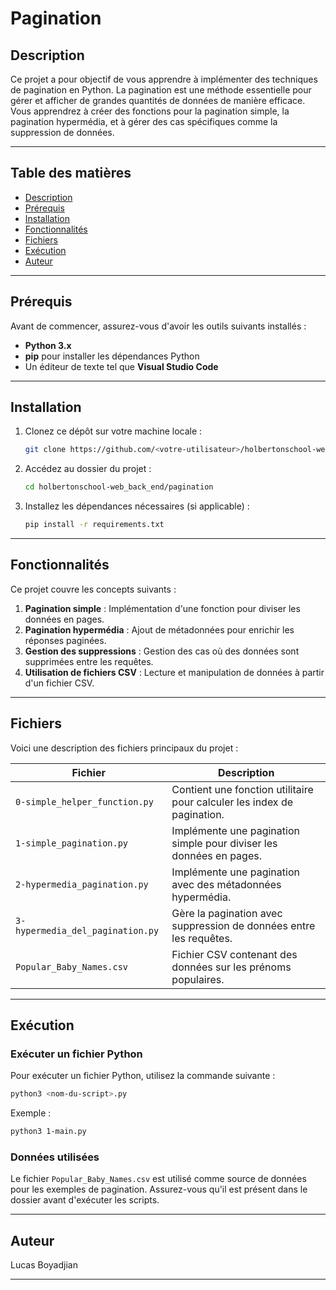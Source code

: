 # Pagination

## Description
Ce projet a pour objectif de vous apprendre à implémenter des techniques de pagination en Python. La pagination est une méthode essentielle pour gérer et afficher de grandes quantités de données de manière efficace. Vous apprendrez à créer des fonctions pour la pagination simple, la pagination hypermédia, et à gérer des cas spécifiques comme la suppression de données.

---

## Table des matières
- [Description](#description)
- [Prérequis](#prérequis)
- [Installation](#installation)
- [Fonctionnalités](#fonctionnalités)
- [Fichiers](#fichiers)
- [Exécution](#exécution)
- [Auteur](#auteur)

---

## Prérequis
Avant de commencer, assurez-vous d'avoir les outils suivants installés :
- **Python 3.x**
- **pip** pour installer les dépendances Python
- Un éditeur de texte tel que **Visual Studio Code**

---

## Installation
1. Clonez ce dépôt sur votre machine locale :
   ```bash
   git clone https://github.com/<votre-utilisateur>/holbertonschool-web_back_end.git
   ```
2. Accédez au dossier du projet :
   ```bash
   cd holbertonschool-web_back_end/pagination
   ```
3. Installez les dépendances nécessaires (si applicable) :
   ```bash
   pip install -r requirements.txt
   ```

---

## Fonctionnalités
Ce projet couvre les concepts suivants :
1. **Pagination simple** : Implémentation d'une fonction pour diviser les données en pages.
2. **Pagination hypermédia** : Ajout de métadonnées pour enrichir les réponses paginées.
3. **Gestion des suppressions** : Gestion des cas où des données sont supprimées entre les requêtes.
4. **Utilisation de fichiers CSV** : Lecture et manipulation de données à partir d'un fichier CSV.

---

## Fichiers
Voici une description des fichiers principaux du projet :

| Fichier                              | Description                                                                 |
|--------------------------------------|-----------------------------------------------------------------------------|
| `0-simple_helper_function.py`        | Contient une fonction utilitaire pour calculer les index de pagination.     |
| `1-simple_pagination.py`             | Implémente une pagination simple pour diviser les données en pages.         |
| `2-hypermedia_pagination.py`         | Implémente une pagination avec des métadonnées hypermédia.                  |
| `3-hypermedia_del_pagination.py`     | Gère la pagination avec suppression de données entre les requêtes.          |
| `Popular_Baby_Names.csv`             | Fichier CSV contenant des données sur les prénoms populaires.               |

---

## Exécution
### **Exécuter un fichier Python**
Pour exécuter un fichier Python, utilisez la commande suivante :
```bash
python3 <nom-du-script>.py
```

Exemple :
```bash
python3 1-main.py
```

### **Données utilisées**
Le fichier `Popular_Baby_Names.csv` est utilisé comme source de données pour les exemples de pagination. Assurez-vous qu'il est présent dans le dossier avant d'exécuter les scripts.

---

## Auteur
Lucas Boyadjian

---

